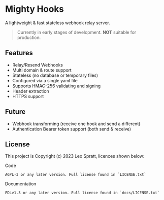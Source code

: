 # Mighty Hooks
A lightweight & fast stateless webhook relay server.

> Currently in early stages of development. **NOT** suitable for production.


## Features
- Relay/Resend Webhooks
- Multi domain & route support
- Stateless (no database or temporary files)
- Configured via a single yaml file
- Supports HMAC-256 validating and signing
- Header extraction
- HTTPS support


## Future
- Webhook transforming (receive one hook and send a different)
- Authentication Bearer token support (both send & receive)


## License
This project is Copyright (c) 2023 Leo Spratt, licences shown below:

Code

    AGPL-3 or any later version. Full license found in `LICENSE.txt`

Documentation

    FDLv1.3 or any later version. Full license found in `docs/LICENSE.txt`
